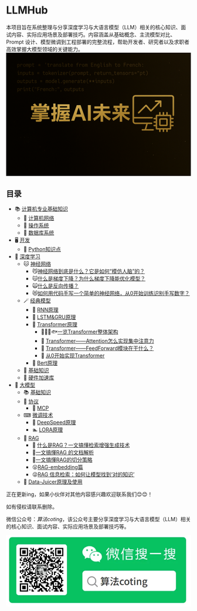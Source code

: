 <!--
 * @Author: zhangting
 * @Date: 2025-05-22 11:37:41
 * @LastEditors: Do not edit
 * @LastEditTime: 2025-06-17 19:02:47
 * @FilePath: /zhangting/LLMHub/README.md
-->
# LLMHub
本项目旨在系统整理与分享深度学习与大语言模型（LLM）相关的核心知识、面试内容、实际应用场景及部署技巧。内容涵盖从基础概念、主流模型对比、Prompt 设计、模型微调到工程部署的完整流程，帮助开发者、研究者以及求职者高效掌握大模型领域的关键能力。
![image](./img/LLMHub.png)

## 目录
- 📚 [计算机专业基础知识](./计算机专业基础知识/)
    - 📗 [计算机网络](./计算机专业基础知识/计算机网络.md)
    - 📘 [操作系统](./计算机专业基础知识/操作系统.md)
    - 📙 [数据库系统](./计算机专业基础知识/数据库系统.md)
- 🖥️ [开发](./开发/)
    - 🐍 [Python知识点](./开发/Python知识点.md)
- 🐫 [深度学习](./deep-learning/)
    - 🐱 [神经网络](./deep-learning/神经网络/)
        - 😼[神经网络到底是什么？它是如何“模仿人脑”的？](./deep-learning/神经网络/什么是神经网络.md)
        - 😽[什么是梯度下降？为什么梯度下降能优化模型？](./deep-learning/神经网络/什么是梯度下降？为什么梯度下降能优化模型？.md)
        - 🙀[什么是反向传播？](./deep-learning/神经网络/什么是反向传播？.md)
        - 😻[如何用代码手写一个简单的神经网络，从0开始训练识别手写数字？](./deep-learning/神经网络/从0开始训练识别手写数字.md)
    - 🪄 [经典模型](./deep-learning/经典模型/)
        - 🐎 [RNN原理](./deep-learning/经典模型/RNN.md)
        - 🐏 [LSTM&GRU原理](./deep-learning/经典模型/LSTM&GRU.md)
        - 🐂 [Transformer原理](./deep-learning/经典模型/Transformer.md)
            - 🐳🐋🐬🐟[一览Transformer整体架构](./deep-learning/经典模型/transformer/一览Transformer整体架构.md)
            - 📗 [Transformer——Attention怎么实现集中注意力](./deep-learning/经典模型/transformer/Transformer——Attention怎么实现集中注意力.md)
            - 📘 [Transformer——FeedForward模块在干什么？](./deep-learning/经典模型/transformer/Transformer——FeedForward模块在干什么？.md)
            - 📙 [从0开始实现Transformer](./deep-learning/经典模型/transformer/从0开始实现Transformer.md)
        - 🦋 [Bert原理](./deep-learning/经典模型/Bert.md)
    - 🐹 [基础知识](./deep-learning/基础知识.md)
    - 💽 [硬件加速库](./deep-learning/加速计算支持层（硬件加速库）.md)
- 🦜 [大模型](./大模型)
    - 📚 [基础知识](./大模型/基础知识.md)
    - 📄 [协议](./协议/)
        - 📄 [MCP](./协议/大模型背后的协议与接口设计（一）-%20%20MCP.md)
    - ⌨ [微调技术](./大模型/微调技术/)
        - 🏃‍ [DeepSpeed原理](./大模型/微调技术/DeepSpeed.md)
        - 🏊‍ [LORA原理](./大模型/微调技术/LORA.md)
    - 🧐 [RAG](./RAG/doc/)
        - 🦋 [什么是RAG？一文搞懂检索增强生成技术](./大模型/RAG/doc/什么是RAG？一文搞懂检索增强生成技术.md)
        - 🤗[一文搞懂RAG 的文档解析](./大模型/RAG/doc/一文搞懂RAG%20的文档解析.md)
        - 🙂[一文搞懂RAG的切分策略](./大模型/RAG/doc/一文搞懂RAG的切分策略.md)
        - 😮[RAG-embedding篇](./大模型/RAG/doc/RAG-embedding篇.md)
        - 😜[RAG 信息检索：如何让模型找到‘对的知识’](./大模型/RAG/doc/RAG%20信息检索：如何让模型找到‘对的知识’.md)
    - 📑 [Data-Juicer原理及使用](./大模型/Data-Juicer.md)


正在更新ing，如果小伙伴对其他内容感兴趣欢迎联系我们😊😊！


如有侵权请联系删除。

微信公众号：*算法coting*，该公众号主要分享深度学习与大语言模型（LLM）相关的核心知识、面试内容、实际应用场景及部署技巧等。


![image](./img/微信公众号.png)


